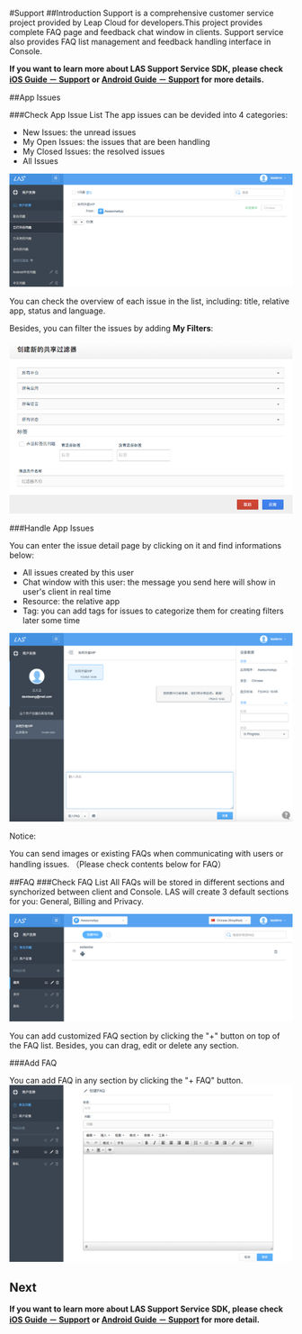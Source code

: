 #Support
##Introduction
Support is a comprehensive customer service project provided by Leap Cloud for developers.This project provides complete FAQ page and feedback chat window in clients. Support service also provides FAQ list management and feedback handling interface in Console.


**If you want to learn more about LAS Support Service SDK, please check [iOS Guide － Support]() or [Android Guide － Support](../../Android/Guide/Support.md) for more details.**

##App Issues

###Check App Issue List
The app issues can be devided into 4 categories:

* New Issues: the unread issues 
* My Open Issues: the issues that are been handling
* My Closed Issues: the resolved issues 
* All Issues 

![imgSPFeedbackList.png](../../../images/imgSPFeedbackList.png)

You can check the overview of each issue in the list, including: title, relative app, status and language.

Besides, you can filter the issues by adding **My Filters**: 

![imgSPAddFilter.png](../../../images/imgSPAddFilter.png)


###Handle App Issues

You can enter the issue detail page by clicking on it and find informations below:

* All issues created by this user
* Chat window with this user: the message you send here will show in user's client in real time
* Resource: the relative app
* Tag: you can add tags for issues to categorize them for creating filters later some time 

![imgSPHandleFeedback.png](../../../images/imgSPHandleFeedback.png)

Notice:

You can send images or existing FAQs when communicating with users or handling issues. （Please check contents below for FAQ）


##FAQ
###Check FAQ List
All FAQs will be stored in different sections and synchorized between client and Console. LAS will create 3 default sections for you: General, Billing and Privacy.

![imgSPFAQList.png](../../../images/imgSPFAQList.png)

You can add customized FAQ section by clicking the "+" button on top of the FAQ list. Besides, you can drag, edit or delete any section. 

###Add FAQ 

You can add FAQ in any section by clicking the "+ FAQ" button.
![imgSPFAQAddFAQ.png](../../../images/imgSPFAQAddFAQ.png)

## Next 

**If you want to learn more about LAS Support Service SDK, please check [iOS Guide － Support](LAS_DOCS_GUIDE_LINK_PLACEHOLDER_IOS#Support) or [Android Guide － Support](LAS_DOCS_GUIDE_LINK_PLACEHOLDER_Android#Support) for more detail.**
